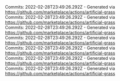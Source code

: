 Commits: 2022-02-28T23:49:26.292Z - Generated via https://github.com/marketplace/actions/artificial-grass
<br>
Commits: 2022-02-28T23:49:26.292Z - Generated via https://github.com/marketplace/actions/artificial-grass
<br>
Commits: 2022-02-28T23:49:26.292Z - Generated via https://github.com/marketplace/actions/artificial-grass
<br>
Commits: 2022-02-28T23:49:26.292Z - Generated via https://github.com/marketplace/actions/artificial-grass
<br>
Commits: 2022-02-28T23:49:26.292Z - Generated via https://github.com/marketplace/actions/artificial-grass
<br>
Commits: 2022-02-28T23:49:26.292Z - Generated via https://github.com/marketplace/actions/artificial-grass
<br>
Commits: 2022-02-28T23:49:26.292Z - Generated via https://github.com/marketplace/actions/artificial-grass
<br>
